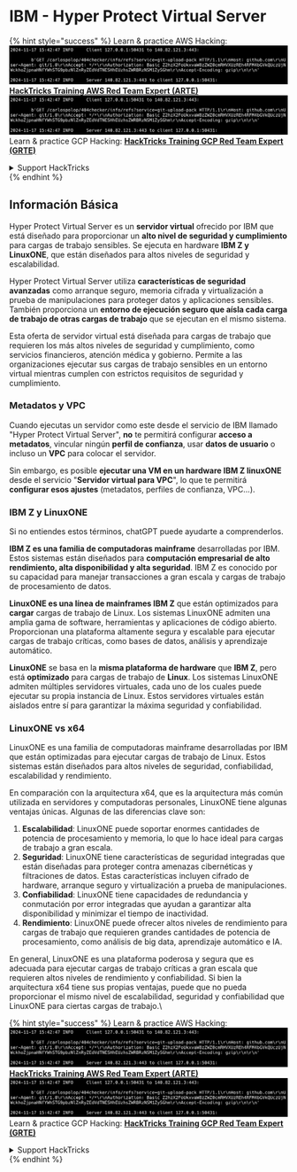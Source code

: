 # IBM - Hyper Protect Virtual Server

{% hint style="success" %}
Learn & practice AWS Hacking:<img src="../../.gitbook/assets/image (1).png" alt="" data-size="line">[**HackTricks Training AWS Red Team Expert (ARTE)**](https://training.hacktricks.xyz/courses/arte)<img src="../../.gitbook/assets/image (1).png" alt="" data-size="line">\
Learn & practice GCP Hacking: <img src="../../.gitbook/assets/image (2).png" alt="" data-size="line">[**HackTricks Training GCP Red Team Expert (GRTE)**<img src="../../.gitbook/assets/image (2).png" alt="" data-size="line">](https://training.hacktricks.xyz/courses/grte)

<details>

<summary>Support HackTricks</summary>

* Check the [**subscription plans**](https://github.com/sponsors/carlospolop)!
* **Join the** 💬 [**Discord group**](https://discord.gg/hRep4RUj7f) or the [**telegram group**](https://t.me/peass) or **follow** us on **Twitter** 🐦 [**@hacktricks\_live**](https://twitter.com/hacktricks\_live)**.**
* **Share hacking tricks by submitting PRs to the** [**HackTricks**](https://github.com/carlospolop/hacktricks) and [**HackTricks Cloud**](https://github.com/carlospolop/hacktricks-cloud) github repos.

</details>
{% endhint %}

## Información Básica

Hyper Protect Virtual Server es un **servidor virtual** ofrecido por IBM que está diseñado para proporcionar un **alto nivel de seguridad y cumplimiento** para cargas de trabajo sensibles. Se ejecuta en hardware **IBM Z y LinuxONE**, que están diseñados para altos niveles de seguridad y escalabilidad.

Hyper Protect Virtual Server utiliza **características de seguridad avanzadas** como arranque seguro, memoria cifrada y virtualización a prueba de manipulaciones para proteger datos y aplicaciones sensibles. También proporciona un **entorno de ejecución seguro que aísla cada carga de trabajo de otras cargas de trabajo** que se ejecutan en el mismo sistema.

Esta oferta de servidor virtual está diseñada para cargas de trabajo que requieren los más altos niveles de seguridad y cumplimiento, como servicios financieros, atención médica y gobierno. Permite a las organizaciones ejecutar sus cargas de trabajo sensibles en un entorno virtual mientras cumplen con estrictos requisitos de seguridad y cumplimiento.

### Metadatos y VPC

Cuando ejecutas un servidor como este desde el servicio de IBM llamado "Hyper Protect Virtual Server", **no** te permitirá configurar **acceso a metadatos**, vincular ningún **perfil de confianza**, usar **datos de usuario** o incluso un **VPC** para colocar el servidor.

Sin embargo, es posible **ejecutar una VM en un hardware IBM Z linuxONE** desde el servicio "**Servidor virtual para VPC**", lo que te permitirá **configurar esos ajustes** (metadatos, perfiles de confianza, VPC...).

### IBM Z y LinuxONE

Si no entiendes estos términos, chatGPT puede ayudarte a comprenderlos.

**IBM Z es una familia de computadoras mainframe** desarrolladas por IBM. Estos sistemas están diseñados para **computación empresarial de alto rendimiento, alta disponibilidad y alta seguridad**. IBM Z es conocido por su capacidad para manejar transacciones a gran escala y cargas de trabajo de procesamiento de datos.

**LinuxONE es una línea de mainframes IBM Z** que están optimizados para **cargar** cargas de trabajo de Linux. Los sistemas LinuxONE admiten una amplia gama de software, herramientas y aplicaciones de código abierto. Proporcionan una plataforma altamente segura y escalable para ejecutar cargas de trabajo críticas, como bases de datos, análisis y aprendizaje automático.

**LinuxONE** se basa en la **misma plataforma de hardware** que **IBM Z**, pero está **optimizado** para cargas de trabajo de **Linux**. Los sistemas LinuxONE admiten múltiples servidores virtuales, cada uno de los cuales puede ejecutar su propia instancia de Linux. Estos servidores virtuales están aislados entre sí para garantizar la máxima seguridad y confiabilidad.

### LinuxONE vs x64

LinuxONE es una familia de computadoras mainframe desarrolladas por IBM que están optimizadas para ejecutar cargas de trabajo de Linux. Estos sistemas están diseñados para altos niveles de seguridad, confiabilidad, escalabilidad y rendimiento.

En comparación con la arquitectura x64, que es la arquitectura más común utilizada en servidores y computadoras personales, LinuxONE tiene algunas ventajas únicas. Algunas de las diferencias clave son:

1. **Escalabilidad**: LinuxONE puede soportar enormes cantidades de potencia de procesamiento y memoria, lo que lo hace ideal para cargas de trabajo a gran escala.
2. **Seguridad**: LinuxONE tiene características de seguridad integradas que están diseñadas para proteger contra amenazas cibernéticas y filtraciones de datos. Estas características incluyen cifrado de hardware, arranque seguro y virtualización a prueba de manipulaciones.
3. **Confiabilidad**: LinuxONE tiene capacidades de redundancia y conmutación por error integradas que ayudan a garantizar alta disponibilidad y minimizar el tiempo de inactividad.
4. **Rendimiento**: LinuxONE puede ofrecer altos niveles de rendimiento para cargas de trabajo que requieren grandes cantidades de potencia de procesamiento, como análisis de big data, aprendizaje automático e IA.

En general, LinuxONE es una plataforma poderosa y segura que es adecuada para ejecutar cargas de trabajo críticas a gran escala que requieren altos niveles de rendimiento y confiabilidad. Si bien la arquitectura x64 tiene sus propias ventajas, puede que no pueda proporcionar el mismo nivel de escalabilidad, seguridad y confiabilidad que LinuxONE para ciertas cargas de trabajo.\\

{% hint style="success" %}
Learn & practice AWS Hacking:<img src="../../.gitbook/assets/image (1).png" alt="" data-size="line">[**HackTricks Training AWS Red Team Expert (ARTE)**](https://training.hacktricks.xyz/courses/arte)<img src="../../.gitbook/assets/image (1).png" alt="" data-size="line">\
Learn & practice GCP Hacking: <img src="../../.gitbook/assets/image (2).png" alt="" data-size="line">[**HackTricks Training GCP Red Team Expert (GRTE)**<img src="../../.gitbook/assets/image (2).png" alt="" data-size="line">](https://training.hacktricks.xyz/courses/grte)

<details>

<summary>Support HackTricks</summary>

* Check the [**subscription plans**](https://github.com/sponsors/carlospolop)!
* **Join the** 💬 [**Discord group**](https://discord.gg/hRep4RUj7f) or the [**telegram group**](https://t.me/peass) or **follow** us on **Twitter** 🐦 [**@hacktricks\_live**](https://twitter.com/hacktricks\_live)**.**
* **Share hacking tricks by submitting PRs to the** [**HackTricks**](https://github.com/carlospolop/hacktricks) and [**HackTricks Cloud**](https://github.com/carlospolop/hacktricks-cloud) github repos.

</details>
{% endhint %}
